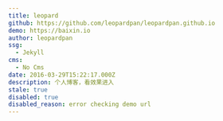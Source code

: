 ```yaml
---
title: leopard
github: https://github.com/leopardpan/leopardpan.github.io
demo: https://baixin.io
author: leopardpan
ssg:
  - Jekyll
cms:
  - No Cms
date: 2016-03-29T15:22:17.000Z
description: 个人博客，看效果进入
stale: true
disabled: true
disabled_reason: error checking demo url
---
```

